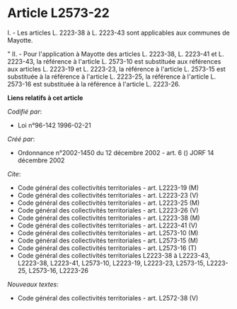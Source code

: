 # Article L2573-22

I. - Les articles L. 2223-38 à L. 2223-43 sont applicables aux communes de Mayotte.

" II. - Pour l'application à Mayotte des articles L. 2223-38, L. 2223-41 et L. 2223-43, la référence à l'article L. 2573-10
est substituée aux références aux articles L. 2223-19 et L. 2223-23, la référence à l'article L. 2573-15 est substituée à la
référence à l'article L. 2223-25, la référence à l'article L. 2573-16 est substituée à la référence à l'article L. 2223-26.

**Liens relatifs à cet article**

_Codifié par_:

  - Loi n°96-142 1996-02-21

_Créé par_:

  - Ordonnance n°2002-1450 du 12 décembre 2002 - art. 6 () JORF 14 décembre 2002

_Cite_:

  - Code général des collectivités territoriales - art. L2223-19 (M)
  - Code général des collectivités territoriales - art. L2223-23 (V)
  - Code général des collectivités territoriales - art. L2223-25 (M)
  - Code général des collectivités territoriales - art. L2223-26 (V)
  - Code général des collectivités territoriales - art. L2223-38 (M)
  - Code général des collectivités territoriales - art. L2223-41 (V)
  - Code général des collectivités territoriales - art. L2573-10 (M)
  - Code général des collectivités territoriales - art. L2573-15 (M)
  - Code général des collectivités territoriales - art. L2573-16 (T)
  - Code général des collectivités territoriales L2223-38 à L2223-43, L2223-38, L2223-41, L2573-10, L2223-19, L2223-23, L2573-15, L2223-25, L2573-16, L2223-26

_Nouveaux textes_:

  - Code général des collectivités territoriales - art. L2572-38 (V)
